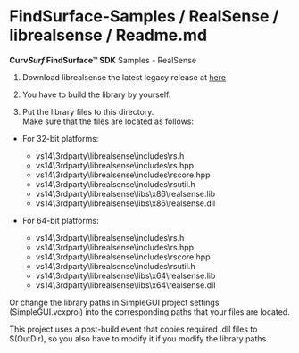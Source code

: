 # FindSurface-Samples / RealSense / librealsense / Readme.md
**Curv*Surf* FindSurface™ SDK** Samples - RealSense

1. Download librealsense the latest legacy release at [here](https://github.com/IntelRealSense/librealsense/tree/v1.12.1)

2. You have to build the library by yourself.

3. Put the library files to this directory.      
Make sure that the files are located as follows:

- For 32-bit platforms:
	- vs14\3rdparty\librealsense\includes\rs.h
	- vs14\3rdparty\librealsense\includes\rs.hpp
	- vs14\3rdparty\librealsense\includes\rscore.hpp
	- vs14\3rdparty\librealsense\includes\rsutil.h
	- vs14\3rdparty\librealsense\libs\x86\realsense.lib
	- vs14\3rdparty\librealsense\libs\x86\realsense.dll

- For 64-bit platforms:
	- vs14\3rdparty\librealsense\includes\rs.h
	- vs14\3rdparty\librealsense\includes\rs.hpp
	- vs14\3rdparty\librealsense\includes\rscore.hpp
	- vs14\3rdparty\librealsense\includes\rsutil.h
	- vs14\3rdparty\librealsense\libs\x64\realsense.lib
	- vs14\3rdparty\librealsense\libs\x64\realsense.dll

Or change the library paths in SimpleGUI project settings (SimpleGUI.vcxproj) into the corresponding paths that your files are located.

This project uses a post-build event that copies required .dll files to $(OutDir), so you also have to modify it if you modify the library paths.